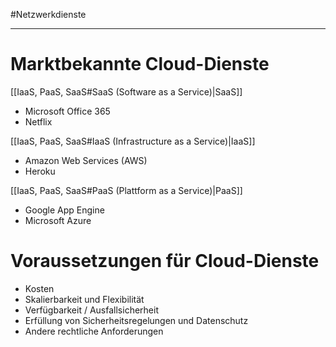 #Netzwerkdienste
***
# Marktbekannte Cloud-Dienste

[[IaaS, PaaS, SaaS#SaaS (Software as a Service)|SaaS]]
- Microsoft Office 365
- Netflix

[[IaaS, PaaS, SaaS#IaaS (Infrastructure as a Service)|IaaS]]
- Amazon Web Services (AWS)
- Heroku

[[IaaS, PaaS, SaaS#PaaS (Plattform as a Service)|PaaS]]
- Google App Engine
- Microsoft Azure

# Voraussetzungen für Cloud-Dienste

- Kosten
- Skalierbarkeit und Flexibilität
- Verfügbarkeit / Ausfallsicherheit
- Erfüllung von Sicherheitsregelungen und Datenschutz
- Andere rechtliche Anforderungen